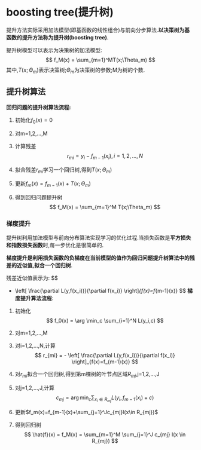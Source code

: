 # boosting tree(提升树)

提升方法实际采用加法模型(即基函数的线性组合)与前向分步算法.**以决策树为基函数的提升方法称为提升树(boosting tree)**.

提升树模型可以表示为决策树的加法模型:
$$
f_M(x) = \sum_{m=1}^MT(x;\Theta_m)
$$
其中,$T(x;\Theta_m)$表示决策树;$\Theta_m$为决策树的参数;M为树的个数.

## 提升树算法

**回归问题的提升树算法流程:**

1. 初始化$f_0(x)=0$

2. 对m=1,2,...,M

3. 计算残差
   $$
   r_{mi} = y_i - f_{m-1}(x_i) , i=1,2,...,N
   $$

4. 拟合残差$r_{mi}$学习一个回归树,得到$T(x;\Theta_m)$

5. 更新$f_m(x) = f_{m-1}(x)+T(x;\Theta_m)$

6. 得到回归问题提升树
   $$
   f_M(x) = \sum_{m=1}^M T(x;\Theta_m)
   $$


### 梯度提升

提升树利用加法模型与前向分布算法实现学习的优化过程.当损失函数是**平方损失和指数损失函数**时,每一步优化是很简单的.

**梯度提升是利用损失函数的负梯度在当前模型的值作为回归问题提升树算法中的残差的近似值,拟合一个回归树**.

残差近似值表示为:
$$
- \left[ \frac{\partial L(y,f(x_i))}{\partial f(x_i)} \right]_{f(x)=f_{m-1}(x)}
$$
**梯度提升算法流程**:

1. 初始化
   $$
   f_0(x) = \arg \min_c \sum_{i=1}^N L(y_i,c)
   $$

2. 对m=1,2,...,M

3. 对i=1,2,...,N,计算
   $$
   r_{mi} = - \left[ \frac{\partial L(y,f(x_i))}{\partial f(x_i)} \right]_{f(x)=f_{m-1}(x)}
   $$

4. 对$r_{mi}$拟合一个回归树,得到第m棵树的叶节点区域$R_{mj}$,j=1,2,...,J

5. 对j=1,2,...,J,计算
   $$
   c_{mj} = \arg \min_c \sum_{x_i \in R_{mj}} L(y_i, f_{m-1}(x_i)+c)
   $$

6. 更新$f_m(x)=f_{m-1}(x)+\sum_{j=1}^Jc_{mj}I(x\in R_{mj})$

7. 得到回归树
   $$
   \hat{f}(x) = f_M(x) = \sum_{m=1}^M \sum_{j=1}^J c_{mj} I(x \in R_{mj})
   $$


